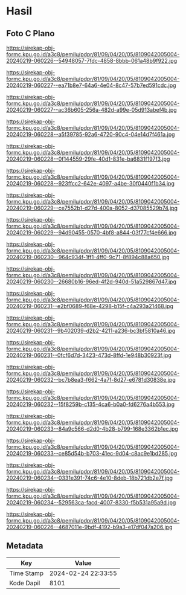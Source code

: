 # Hasil

## Foto C Plano

https://sirekap-obj-formc.kpu.go.id/a3c8/pemilu/pdpr/81/09/04/20/05/8109042005004-20240219-060226--54948057-7fdc-4858-8bbb-061a48b9f922.jpg

https://sirekap-obj-formc.kpu.go.id/a3c8/pemilu/pdpr/81/09/04/20/05/8109042005004-20240219-060227--ea71b8e7-64a6-4e04-8c47-57b7ed591cdc.jpg

https://sirekap-obj-formc.kpu.go.id/a3c8/pemilu/pdpr/81/09/04/20/05/8109042005004-20240219-060227--ac36b605-256a-482d-a99e-05d913abef4b.jpg

https://sirekap-obj-formc.kpu.go.id/a3c8/pemilu/pdpr/81/09/04/20/05/8109042005004-20240219-060228--a5f39785-92a6-4720-90c4-04e14d7f461a.jpg

https://sirekap-obj-formc.kpu.go.id/a3c8/pemilu/pdpr/81/09/04/20/05/8109042005004-20240219-060228--0f144559-29fe-40d1-831e-ba6831f197f3.jpg

https://sirekap-obj-formc.kpu.go.id/a3c8/pemilu/pdpr/81/09/04/20/05/8109042005004-20240219-060228--923ffcc2-642e-4097-a4be-30f0440f1b34.jpg

https://sirekap-obj-formc.kpu.go.id/a3c8/pemilu/pdpr/81/09/04/20/05/8109042005004-20240219-060229--ce7552b1-d27d-400a-8052-d37085529b74.jpg

https://sirekap-obj-formc.kpu.go.id/a3c8/pemilu/pdpr/81/09/04/20/05/8109042005004-20240219-060229--94d90455-0570-4bf8-a844-03f77cf4e666.jpg

https://sirekap-obj-formc.kpu.go.id/a3c8/pemilu/pdpr/81/09/04/20/05/8109042005004-20240219-060230--964c934f-1ff1-4ff0-9c71-8f894c88a650.jpg

https://sirekap-obj-formc.kpu.go.id/a3c8/pemilu/pdpr/81/09/04/20/05/8109042005004-20240219-060230--26680b16-96ed-4f2d-940d-51a529867d47.jpg

https://sirekap-obj-formc.kpu.go.id/a3c8/pemilu/pdpr/81/09/04/20/05/8109042005004-20240219-060231--e2bf0689-f68e-4298-b15f-c4a293a21468.jpg

https://sirekap-obj-formc.kpu.go.id/a3c8/pemilu/pdpr/81/09/04/20/05/8109042005004-20240219-060231--9b402039-d2b2-4211-a236-bc3bf5810a46.jpg

https://sirekap-obj-formc.kpu.go.id/a3c8/pemilu/pdpr/81/09/04/20/05/8109042005004-20240219-060231--0fcf6d7d-3423-473d-8ffd-1e948b30923f.jpg

https://sirekap-obj-formc.kpu.go.id/a3c8/pemilu/pdpr/81/09/04/20/05/8109042005004-20240219-060232--bc7b8ea3-f662-4a7f-8d27-e6781d30838e.jpg

https://sirekap-obj-formc.kpu.go.id/a3c8/pemilu/pdpr/81/09/04/20/05/8109042005004-20240219-060232--15f8259b-c135-4ca6-b0a0-fd6276a4b553.jpg

https://sirekap-obj-formc.kpu.go.id/a3c8/pemilu/pdpr/81/09/04/20/05/8109042005004-20240219-060233--84a9c566-d2d0-4b28-b799-168e3362b1ec.jpg

https://sirekap-obj-formc.kpu.go.id/a3c8/pemilu/pdpr/81/09/04/20/05/8109042005004-20240219-060233--ce85d54b-b703-41ec-9d04-c8ac9e1bd285.jpg

https://sirekap-obj-formc.kpu.go.id/a3c8/pemilu/pdpr/81/09/04/20/05/8109042005004-20240219-060234--0331e391-74c6-4e10-8deb-18b721db2e7f.jpg

https://sirekap-obj-formc.kpu.go.id/a3c8/pemilu/pdpr/81/09/04/20/05/8109042005004-20240219-060234--529563ca-facd-4007-8330-f5b531a95a9d.jpg

https://sirekap-obj-formc.kpu.go.id/a3c8/pemilu/pdpr/81/09/04/20/05/8109042005004-20240219-060226--4687011e-9bdf-4192-b9a3-e17df047a206.jpg


## Metadata

| Key        | Value               |
| ---------- | ------------------- |
| Time Stamp | 2024-02-24 22:33:55 |
| Kode Dapil | 8101                |



